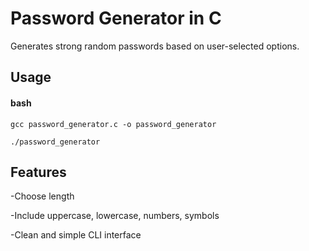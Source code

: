 # Password Generator in C

Generates strong random passwords based on user-selected options.

## Usage

#### bash
`gcc password_generator.c -o password_generator`

`./password_generator`


## Features

-Choose length

-Include uppercase, lowercase, numbers, symbols

-Clean and simple CLI interface
